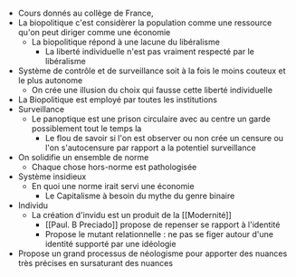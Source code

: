 - Cours donnés au collège de France,
- La biopolitique c'est considèrer la population comme une ressource qu'on peut diriger comme une économie
	- La biopolitique répond à une lacune du libéralisme
		- La liberté individuelle n'est pas vraiment respecté par le libéralisme
- Système de contrôle et de surveillance soit à la fois le moins couteux et le plus autonome
	- On crée une illusion du choix qui fausse cette liberté individuelle
- La Biopolitique est employé par toutes les institutions
- Surveillance
	- Le panoptique est une prison circulaire avec au centre un garde possiblement tout le temps la
		- Le flou de savoir si l'on est observer ou non crée un censure ou l'on s'autocensure par rapport a la potentiel surveillance
- On solidifie un ensemble de norme
	- Chaque chose hors-norme est pathologisée
- Système insidieux
	- En quoi une norme irait servi une économie
		- Le Capitalisme à besoin du mythe du genre binaire
- Individu
	- La création d'invidu est un produit de la [[Modernité]]
		- [[Paul. B Preciado]] propose de repenser se rapport à l'identité
		- Propose le mutant relationnelle : ne pas se figer autour d'une identité supporté par une idéologie
- Propose un grand processus de néologisme pour apporter des nuances très précises en sursaturant des nuances